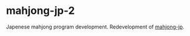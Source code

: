 # mahjong-jp-2
 Japenese mahjong program development. Redevelopment of [mahjong-jp](https://github.com/D101028/mahjong-jp).
